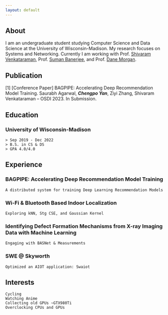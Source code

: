 ```yaml
---
layout: default
---
```


## About

I am an undergraduate student studying Computer Science and Data Science at the University of Wisconsin-Madison. My research focuses on Systems and Networking. Currently I am working with Prof. [Shivaram Venkataraman](https://shivaram.org/), Prof. [Suman Banerjee](https://pages.cs.wisc.edu/~suman/), and Prof. [Dane Morgan](https://directory.engr.wisc.edu/mse/faculty/morgan_dane).

## Publication

[1] [Conference Paper] BAGPIPE: Accelerating Deep Recommendation Model Training. Saurabh Agarwal, _**Chengpo Yan**_, Ziyi Zhang, Shivaram Venkataraman – OSDI 2023. In Submission.

## Education

### University of Wisconsin-Madison
```
> Sep 2019 - Dec 2022
> B.S. in CS & DS
> GPA 4.0/4.0
```

## Experience

### BAGPIPE: Accelerating Deep Recommendation Model Training
```
A distributed system for training Deep Learning Recommendation Models
```

### Wi-Fi & Bluetooth Based Indoor Localization
```
Exploring kNN, Stg CSE, and Gaussian Kernel
```

### Identifying Defect Formation Mechanisms from X-ray Imaging Data with Machine Learning
```
Engaging with BASNet & Measurements
```

### SWE @ Skyworth
```
Optimized an AIOT application: Swaiot
```

## Interests
```
Cycling
Watching Anime
Collecting old GPUs ~GTX980Ti
Overclocking CPUs and GPUs
```
